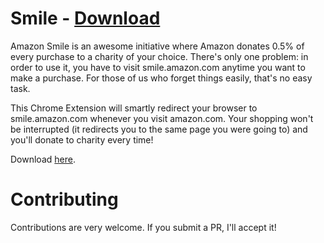 # Smile - [Download](https://chrome.google.com/webstore/detail/smile/iigledfhikfbbdohdfifbdffjeokmljn)

Amazon Smile is an awesome initiative where Amazon donates 0.5% of every purchase to a charity of your choice. There's only one problem: in order to use it, you have to visit smile.amazon.com anytime you want to make a purchase. For those of us who forget things easily, that's no easy task.

This Chrome Extension will smartly redirect your browser to smile.amazon.com whenever you visit amazon.com. Your shopping won't be interrupted (it redirects you to the same page you were going to) and you'll donate to charity every time!

Download [here](https://chrome.google.com/webstore/detail/smile/iigledfhikfbbdohdfifbdffjeokmljn).

# Contributing

Contributions are very welcome. If you submit a PR, I'll accept it!